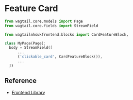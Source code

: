 
# Feature Card 
 

```py
from wagtail.core.models import Page
from wagtail.core.fields import StreamField

from wagtailnhsukfrontend.blocks import CardFeatureBlock,

class MyPage(Page):
  body = StreamField([
      ...
      ('clickable_card', CardFeatureBlock()),
      ...
  ])
```

## Reference

* [Frontend Library](https://github.com/nhsuk/nhsuk-frontend/tree/master/packages/components/card#feature)